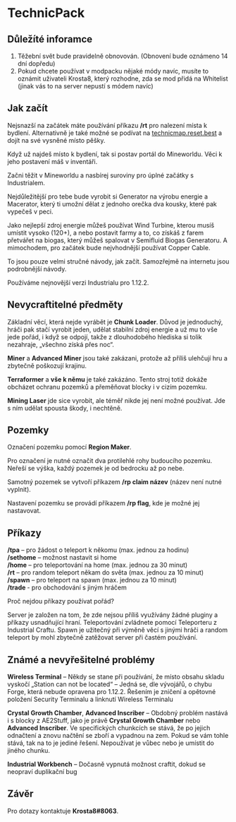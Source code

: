 # TechnicPack

## Důležíté inforamce

1. Těžební svět bude pravidelně obnovován. (Obnovení bude oznámeno 14 dní dopředu)
2. Pokud chcete používat v modpacku nějaké módy navíc, musíte to oznámit uživateli Krosta8, který rozhodne, zda se mod přidá na Whitelist (jinak vás to na server nepustí s módem navíc) 

## Jak začít

Nejsnazší na začátek máte používání příkazu **/rt** pro nalezení místa k bydlení. Alternativně je také možné se podívat na [technicmap.reset.best](https://technicmap.reset.best) a dojít na své vysněné místo pěšky.

Když už najdeš místo k bydlení, tak si postav portál do Mineworldu. Věci k jeho postavení máš v inventáři.

Začni těžit v Mineworldu a nasbírej suroviny pro úplné začátky s Industrialem.

Nejdůležitější pro tebe bude vyrobit si Generator na výrobu energie a Macerator, který ti umožní dělat z jednoho orečka dva kousky, které pak vypečeš v peci.

Jako nejlepší zdroj energie můžeš používat Wind Turbine, kterou musíš umístit vysoko (120+), a nebo postavit farmy a to, co získáš z farem přetvářet na biogas, který můžeš spalovat v Semifluid Biogas Generatoru. A mimochodem, pro začátek bude nejvhodnější používat Copper Cable.

To jsou pouze velmi stručné návody, jak začít. Samozřejmě na internetu jsou podrobnější návody.

Používáme nejnovější verzi Industrialu pro 1.12.2.

## Nevycraftitelné předměty

Základní věcí, která nejde vyrábět je **Chunk Loader**. Důvod je jednoduchý, hráči pak stačí vyrobit jeden, udělat stabilní zdroj energie a už mu to vše jede pořád, i když se odpojí, takže z dlouhodobého hlediska si tolik nezahraje, „všechno získá přes noc“.

**Miner** a **Advanced Miner** jsou také zakázani, protože až příliš ulehčují hru a zbytečně poškozují krajinu.

**Terraformer** a **vše k němu** je také zakázáno. Tento stroj totiž dokáže obcházet ochranu pozemků a přeměňovat blocky i v cizím pozemku.

**Mining Laser** jde sice vyrobit, ale téměř nikde jej není možné používat. Jde s ním udělat spousta škody, i nechtěně.

## Pozemky

Označení pozemku pomocí **Region Maker**.

Pro označení je nutné označit dva protilehlé rohy budoucího pozemku. Neřeší se výška, každý pozemek je od bedrocku až po nebe. 

Samotný pozemek se vytvoří příkazem **/rp claim název** (název není nutné vyplnit).

Nastavení pozemku se provádí příkazem **/rp flag**, kde je možné jej nastavovat.

## Příkazy

**/tpa** – pro žádost o teleport k někomu (max. jednou za hodinu)  
**/sethome** – možnost nastavit si home  
**/home** – pro teleportování na home (max. jednou za 30 minut)  
**/rt** – pro random teleport někam do světa (max. jednou za 10 minut)  
**/spawn** – pro teleport na spawn (max. jednou za 10 minut)  
**/trade <nick>** - pro obchodování s jiným hráčem

Proč nejdou příkazy používat pořád?

Server je založen na tom, že zde nejsou příliš využívány žádné pluginy a příkazy usnadňující hraní. Teleportování zvládnete pomocí Teleporteru z Industrial Craftu. Spawn je užitečný při výměně věcí s jinými hráči a random teleport by mohl zbytečně zatěžovat server při častém používání.


## Známé a nevyřešitelné problémy

**Wireless Terminal** – Někdy se stane při používání, že místo obsahu skladu vyskočí „Station can not be located“ – Jedná se, dle vývojářů, o chybu Forge, která nebude opravena pro 1.12.2. Řešením je zničení a opětovné položení Security Terminalu a linknutí Wireless Terminalu

**Crystal Growth Chamber**, **Advanced Inscriber** – Obdobný problém nastává i s blocky z AE2Stuff, jako je právě **Crystal Growth Chamber** nebo **Advanced Inscriber**. Ve specifických chunkcích se stává, že po jejich odnačtení a znovu načtění se zboří a vypadnou na zem. Pokud se vám tohle stává, tak na to je jediné řešení. Nepoužívat je vůbec nebo je umístit do jiného chunku.

**Industrial Workbench** – Dočasně vypnutá možnost craftit, dokud se neopraví duplikační bug 

## Závěr

Pro dotazy kontaktuje **Krosta8#8063**. 